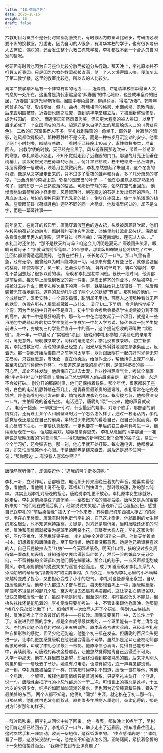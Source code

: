 ```yaml
---
title: "18.荷塘月色"
date: 2025-10-16
weight: 18
draft: false
---
```


六教的自习室并不是任何时候都能够找到，有时候因为教室课比较多，考研团必须要不断的换教室，打游击。因为自习的人很多，有清华本校的学子，也有很多考研人占座位，偶尔的，还会发生整个六教三栋教学楼，李礼都找不到一个合适的自习室的情况。

考研团有时候也因为自习座位比较分散而被迫分头行动。那天晚上，李礼原本并不打算去近春园。只是因为六教的教室都被占满，他一个人又懒得跟人挤，便骑车去了第二教学楼，这里的教室比较老，所以去的人比较少。

离第二教学楼不远有一个非常有名的地方 —— 近春园。它是清华校园中最富人文气息的一处所在。这里曾是清代康熙皇帝“熙春园”的中心地带，也是咸丰皇帝的旧居，“近春园”是道光皇帝所赐。因园中春色最盛、柳绿荷香，得名“近春”。乾隆年间曾多次扩修，形成亭台、假山、曲桥、荷塘相间的格局，水面蜿蜒，景致清幽。后来圆明园被焚，近春园也随之荒废，直到清华学堂建立后，才被重新整理修复，成为校园的一部分。
而近春园虽然风景秀美，但它更大程度的被人熟知，以至于后来都成了一个全国闻名的景点，起源还是朱自清先生的那篇脍炙人口的《荷塘月色》。
二教的自习室果然人不多。李礼找到靠窗的一角坐下，窗外是一片寂静的暗影，连风都吹得极轻。那种寂静并不是空无，而是一种被岁月沉淀过的安宁。他看了两个小时的书，眼睛有些酸，一看时间已经晚上10点了，索性收拾书本，准备回去。
出教学楼的时候，天已经完全黑了。风从近春园那边吹来，带着一丝潮湿的寒意。李礼顺着小路走，不知不觉就走到了近春园的门口。那里的月亮正低垂在树梢上，淡淡的银光洒在荷塘的冰面上。荷叶早已枯败，枝干蜷缩成一丛丛暗影，冰层薄得像一层玻璃，映着月色微微闪光。
李礼忽然想起了朱自清。这个冬夜的荷塘，像是从文字里走出来的，只不过少了夏夜的蛙声和荷香，多了几分萧瑟的寒凉。
“曲曲折折的荷塘上面，弥望的是田田的叶子……”
他在心里默念着那熟悉的句子，眼前却是一片已然败落的枯茎。可那份宁静的美，依然在空气里回荡。
他慢慢地沿着荷塘的小径走着，风卷起落叶，刮在脚边的石砖上发出细碎的声响。11月底的北京，塘边的柳树只剩下光秃秃的枝丫，倒映在冰面上，像一笔笔泼墨的线条。望着眼前跟《荷塘月色》迥然不同的同一片荷塘，他脑海里闪过的，却不是文字，而是一幕幕往事——

---

前年夏天，在南开的校园里，唐晚穿着浅蓝色的连衣裙，头发被风轻轻吹起，他们在校园的荷花池边散步。那时候的天津夜色温柔，池塘里的蛙鸣此起彼伏。唐晚低头看着水面里两人的倒影，轻声背过《西洲曲》：“采莲南塘秋，莲花过人头……”
李礼当时还笑她，“那不是秋天的诗吗？咱这会儿明明是夏天。”
唐晚回头笑着，眼睛弯成月牙：“那就当提前采莲呗。”
如今想来，那笑容却像被月色冻结在了过去，连回忆都显得遥远而脆弱。
他靠在栏杆上，长长地叹了一口气。那口气里有疲惫，也有无奈。他曾经以为时间能冲淡一切，可原来有些人有些记忆，就像这塘里的枯荷，即使凋零了，风一吹，还会沙沙作响。
特殊的环境下，特殊的静懿，李礼不禁回想起了很多以前的事。
唐晚和李礼是初中同班。很长一段时间，他俩都是前后桌。每天早上唐晚到教室的第一件事，是掏出整齐的作业本，然后被李礼一把抢过去抄作业；而李礼每次坐下的第一件事，就是往她背上轻轻戳一下，然后假装若无其事地翻书。这样的互动几乎成了两个人的默契“节目”。那时候的他们，一个成绩优异，温柔安静；一个调皮捣蛋，聪明却不用功。可两人之间那种看似无声的默契，仿佛在所有人眼里都藏着一点什么。
到了初二下学期，命运悄悄地拐了个弯。因为当地初中升高中不是直升，初中毕业会考后会根据学生成绩被分到不同的高中，其中一中是最好的高中。那一年一中在当地发起了一个项目，就是让一些当地初中成绩优异的初二学生提前一年参加一中的入学考试，择优录取一批学生提前进入一中，完成初三的学业后直升一中的高一，这个提前招收的班叫做 “实验班”。
那一年，一中启动了“实验班”项目，唐晚和李礼都参加了实验班的录取考试，毫无意外，唐晚被录取了，同样的毫无意外，李礼没有被录取。
初三新学期，李礼进教室时，唐晚的课桌已经空了。阳光从窗外斜斜地照在那张桌面上，反着光。那一刻他开始后悔自己之前学习太草率，以为跟唐晚在一起的好时光是无穷无尽的，只要他愿意，唐晚会一直在他身边，给他作业抄，帮他掩饰上课开小差，甚至考试的时候帮他作弊”。
他知道这是唐晚的高光时刻，是值得祝福的事 —— 可心里，却止不住发酸。他后悔自己过去太混，作业抄得理直气壮，考试全靠唐晚“半遮半掩”让他抄答案；后悔自己总觉得两人的前后桌会是一辈子的安排，永远不会被打破。
刚分开的那段时间，他们还保持着联系。那个年代，家家都装了座机，白色的电话机静静躺在茶几上，是青春里最珍贵的通讯线。李礼常常在吃完晚饭后，趁爸妈看电视时溜进卧室，悄悄拨唐晚家的号码。每次拨号前，他都得深吸一口气，生怕唐晚的爸爸先接。
电话通了，唐晚的“喂”一出来，他的声音就软了。
电话一接通，一聊就是一小时，什么最近的趣事，对哪个歌手，那部剧的剧情探讨，还有班上某个人和隔壁班的另一个怎么怎么样了，通过一根电话线，李礼感觉唐晚还是坐在自己的前桌，半转过头来微笑的看着自己，跟自己侃侃而谈。李礼心里暗下决心，一定要认真起来，一定也要在一年后的初三会考也考进一中，继续跟唐晚在一起。
但越是喜欢，越容易患得患失。
李礼从班里的同学那里——准确说是唐晚闺蜜的“内部消息”——得知唐晚的新学校汇聚了全市的尖子生，男生一个个学习好、还会弹吉他。那一刻，他心里就开始打鼓。每次通电话，他都想试探，却又怕唐晚笑他小心眼。于是话题老是绕来绕去，最后还是忍不住问一句：“那你那边……有没有人喜欢你啊？”

---

唐晚早就听懂了，却偏要逗他：“追我的啊？挺多的呢。”

李礼一听，立马炸毛，话都噎住。电话那头传来唐晚压着笑的声音，她喜欢看他急，看他傻，看他嘴上说不在意，耳根却红到快滴血。那时候的甜，甜的那么纯粹。
其实比起李礼对唐晚的担心，唐晚对李礼更不放心。李礼原本女生缘就好，她走后，李礼的前桌换成了周俏嫣——全校出了名的漂亮姑娘。唐晚又是从闺蜜那听来的：“他们现在成前后桌了，经常说说笑笑呢。”
唐晚听了后心里挺别扭，感觉自己跟李礼的 “前后桌情缘” 插入了一个外来者，有种自己的东西被人抢占了的感觉，老在心里堵着。唐晚有时候也挺气李礼的，自己这才刚走，他就跟别的女生聊的那么起劲，也不知道保持距离。关键是，对方还是周俏嫣，当时唐晚还还在的时候，唐晚和周俏嫣就被奉为是班里的两朵小花，仰慕者大有人在，李礼这家伙倒好，不仅不挑食，还尽挑好果子摘。
李礼却完全没意识到这一层。他每天忙着啃书本，幻想着能和唐晚重逢。至于周俏嫣，他压根没那意思。她是他兄弟谭毅喜欢的人，自己只是被拉去当“红娘”——今天帮递纸条，明天传口信，搞的没过多久周俏嫣一看李礼的表情，就知道他又要给谭毅当红娘了，然后一脸的嫌弃又无可奈何，一不留神搞的全班都以为他们俩在搞暧昧。那会儿的孩子，一点风声都能刮成飓风，李礼跟周俏嫣的说说笑笑的谣言不胫而走。 成了知道唐晚和李礼关系的人添油加醋的给唐晚“报告情况”的主要素材。久而久之，唐晚对李礼心里的小不满越来越转变成了担心，又由担心变成了小小的怨气。
李礼对这些都毫无察觉，自从跟唐晚离开后，他整个人都进入了奋斗模式，每天都想着考上一中，跟唐晚重聚。即便考不进最好的那几个班，至少考进去还是有点把握的。这让李礼心情很雀跃，很快又能和唐晚一起了，虽然不能是同班，但至少同校，平时虽然低头不能见，但抬头找找还是能见着的。李礼觉得只要能考进一中，不管谁来跟他抢唐晚，他都能 “找几个兄弟给他做了！”。
但命运再一次给两人开了个玩笑，等到初三快结束时，唐晚又考上了全省最好的高中——在长沙。唐晚又要离开一中，去长沙上学了。听说进到里面的学生，都是全省成绩最优秀的，一个班里能有一半考上清华北大。李礼听到这个消息的时候心里五味杂陈，原本唐晚考进实验班，已经让李礼有种自惭形秽的感觉，但至少他还能追，他整个初三都在发奋。但唐晚的百尺竿头更进一步，让李礼更加感觉唐晚在他眼里变得高不可攀。虽然那是足以让全校老师都骄傲的荣耀，却成了李礼心里最后一根刺。他原本信心满满，觉得自己能考进一中，再续前缘。可唐晚的再次金榜题名，让他忽然觉得她离自己远得遥不可及。
入学一中那天，他在人群里四处张望，却始终没看到那张熟悉的脸。后来才从别人嘴里知道——唐晚去了长沙。她没有打电话，也没有留话，连一声再见都没有。
那一刻，李礼就像被抽空了一样。其实那时候李礼不知道，唐晚一直在等他，等他一个电话，一个解释，解释他跟周俏嫣只是普通关系，只要李礼主动打一个电话，说一句，唐晚就会把所有的小怨气都忘的一干二净。可惜世上的事总是这样，十五六岁的少男少女，纯净的如同灿灿流淌的泉水，但也因为这份纯真和任性，错失了最美好的东西。
两个人都不知道，他俩的 “同学” 生涯，就定格在了初二那一年。自那以后，他们就再也没有同校过。直到很多年后两人重逢时，彼此记得的，都是对方15岁那年的样子。

---

一阵冷风吹来，把李礼从回忆中拉了回来 。他一看表，都快晚上10点半了，吴彬他们肯定都已经回去了。李礼叹了一口气，举步走出了近春园，推车准备往回走。这时突然手机一阵震动，收到一条短信，是徐皙发来的。
“快点感谢我吧：)”
李礼看了一愣，这没头没脑的一句，他完全不知道该怎么回。正踌躇间，紧接着徐皙的下一条短信接踵而至。
“我帮你找到专业课真题了”